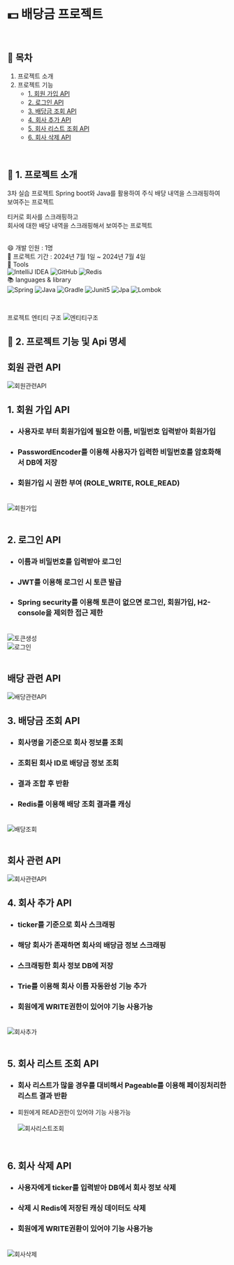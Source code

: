 # :dollar: 배당금 프로젝트
<br />

## :page_facing_up: 목차
1. 프로젝트 소개
2. 프로젝트 기능
   * [1. 회원 가입 API](#1-회원-가입-API)
   * [2. 로그인 API](#2-로그인-API)
   * [3. 배당금 조회 API](#3-배당금-조회-API)
   * [4. 회사 추가 API](#4-회사-추가-API)
   * [5. 회사 리스트 조회 API](#5-회사-리스트-조회-API)
   * [6. 회사 삭제 API](#6-회사-삭제-API)
<br />

## :eyes: 1. 프로젝트 소개
3차 실습 프로젝트 Spring boot와 Java를 활용하여 주식 배당 내역을 스크래핑하여 보여주는 프로젝트 <br />

티커로 회사를 스크래핑하고 <br />
회사에 대한 배당 내역을 스크래핑해서 보여주는 프로젝트 <br />
<br />

:smile: 개발 인원 : 1명 <br />
:calendar: 프로젝트 기간 : 2024년 7월 1일 ~ 2024년 7월 4일 <br />
:hammer: Tools <br /> 
![IntelliJ IDEA](https://img.shields.io/badge/IntelliJIDEA-000000.svg?style=for-the-badge&logo=intellij-idea&logoColor=white) 
![GitHub](https://img.shields.io/badge/github-%23121011.svg?style=for-the-badge&logo=github&logoColor=white) 
![Redis](https://img.shields.io/badge/redis-%23DD0031.svg?style=for-the-badge&logo=redis&logoColor=white) <br />
:books: languages & library <br />
![Spring](https://img.shields.io/badge/springboot3.2.7-%236DB33F.svg?style=for-the-badge&logo=springboot&logoColor=white) 
![Java](https://img.shields.io/badge/java17-%23ED8B00.svg?style=for-the-badge&logo=openjdk&logoColor=white)
![Gradle](https://img.shields.io/badge/Gradle-02303A.svg?style=for-the-badge&logo=Gradle&logoColor=white)
![Junit5](https://img.shields.io/badge/Junit5-%23C21325?style=for-the-badge&logo=junit5&logoColor=white)
![Jpa](https://img.shields.io/badge/Jpa-%236DB33F.svg?style=for-the-badge)
![Lombok](https://img.shields.io/badge/Lombok-%23ffffff.svg?style=for-the-badge) <br />

<br />

프로젝트 엔티티 구조
![엔티티구조](https://github.com/HeeYeong91/project3_dividend/assets/139057065/a827e517-b315-434d-8cc6-821c2cb8e7bc) <br />

## :pushpin: 2. 프로젝트 기능 및 Api 명세

## 회원 관련 API
![회원관련API](https://github.com/HeeYeong91/project3_dividend/assets/139057065/c89ec1ae-3f4d-4e16-9cc8-179adfb2c655) <br />

## 1. 회원 가입 API
* ### 사용자로 부터 회원가입에 필요한 이름, 비밀번호 입력받아 회원가입
* ### PasswordEncoder를 이용해 사용자가 입력한 비밀번호를 암호화해서 DB에 저장
* ### 회원가입 시 권한 부여 (ROLE_WRITE, ROLE_READ) <br /><br />
![회원가입](https://github.com/HeeYeong91/project3_dividend/assets/139057065/c5d46ee4-75a4-4726-a515-b46d8b3a8f16) <br />
<br />

## 2. 로그인 API
* ### 이름과 비밀번호를 입력받아 로그인
* ### JWT를 이용해 로그인 시 토큰 발급
* ### Spring security를 이용해 토큰이 없으면 로그인, 회원가입, H2-console을 제외한 접근 제한 <br /><br />
![토큰생성](https://github.com/HeeYeong91/project3_dividend/assets/139057065/348cae8f-4dfe-4bbf-ac03-ee909699d475) <br />
![로그인](https://github.com/HeeYeong91/project3_dividend/assets/139057065/0c7507fb-cfdf-42d3-9597-d1f5aa07c851) <br />
<br />

## 배당 관련 API
![배당관련API](https://github.com/HeeYeong91/project3_dividend/assets/139057065/8aa0e9cb-bbc7-41dc-a122-e47850a499da)

## 3. 배당금 조회 API
* ### 회사명을 기준으로 회사 정보를 조회
* ### 조회된 회사 ID로 배당금 정보 조회
* ### 결과 조합 후 반환
* ### Redis를 이용해 배당 조회 결과를 캐싱 <br /><br />
![배당조회](https://github.com/HeeYeong91/project3_dividend/assets/139057065/77b110e3-8c86-435d-9d50-f0a2d8e3fa99) <br />
<br />

## 회사 관련 API
![회사관련API](https://github.com/HeeYeong91/project3_dividend/assets/139057065/39c479fd-e006-490e-8fa2-50bbfa194776) <br />

## 4. 회사 추가 API
* ### ticker를 기준으로 회사 스크래핑
* ### 해당 회사가 존재하면 회사의 배당금 정보 스크래핑
* ### 스크래핑한 회사 정보 DB에 저장
* ### Trie를 이용해 회사 이름 자동완성 기능 추가
* ### 회원에게 WRITE권한이 있어야 기능 사용가능 <br /><br />
![회사추가](https://github.com/HeeYeong91/project3_dividend/assets/139057065/79f5bfcd-c1b6-4d2d-8c2f-5c126f1f7d8e) <br />
<br />

## 5. 회사 리스트 조회 API
* ### 회사 리스트가 많을 경우를 대비해서 Pageable를 이용해 페이징처리한 리스트 결과 반환
* 회원에게 READ권한이 있어야 기능 사용가능 <br /><br />
![회사리스트조회](https://github.com/HeeYeong91/project3_dividend/assets/139057065/b08cc794-5ecf-47d3-b36e-2f99442fc51d) <br />
<br />

## 6. 회사 삭제 API
* ### 사용자에게 ticker를 입력받아 DB에서 회사 정보 삭제
* ### 삭제 시 Redis에 저장된 캐싱 데이터도 삭제
* ### 회원에게 WRITE권환이 있어야 기능 사용가능 <br /><br />
![회사삭제](https://github.com/HeeYeong91/project3_dividend/assets/139057065/05fe0aa8-abb7-4e39-a529-7d6edd0e3230) <br />
<br />


